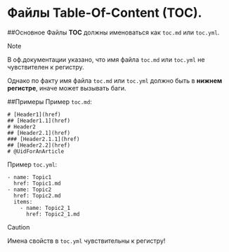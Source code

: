 Файлы Table-Of-Content (**TOC**).
=============================

##Основное
Файлы **TOC** должны именоваться как `toc.md` или `toc.yml`.
> [!NOTE]
>В оф.документации указано, что имя файла `toc.md` или `toc.yml` не чувствителен к регистру.
>
>Однако по факту имя файла `toc.md` или `toc.yml` должно быть в **нижнем регистре**, иначе может вызывать баги.

##Примеры
Пример `toc.md`:

```
# [Header1](href)
## [Header1.1](href)
# Header2
## [Header2.1](href)
### [Header2.1.1](href)
## [Header2.2](href)
# @UidForAnArticle
```

Пример `toc.yml`:
```
- name: Topic1
  href: Topic1.md
- name: Topic2
  href: Topic2.md
  items:
    - name: Topic2_1
      href: Topic2_1.md
```

> [!CAUTION]
> Имена свойств в `toc.yml` чувствительны к регистру!